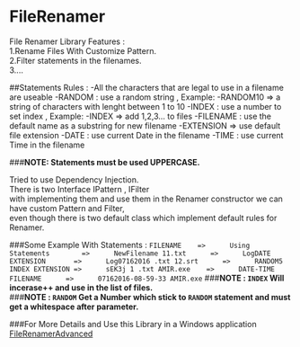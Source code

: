 # FileRenamer
File Renamer Library
Features :</br>
  1.Rename Files With Customize Pattern.</br>
  2.Filter statements in the filenames.</br>
  3....</br>
  
##Statements Rules :
     -All the characters that are legal to use in a filename are useable
     -RANDOM : use a random string , Example:
     -RANDOM10 => a string of characters with lenght between 1 to 10
     -INDEX : use a number to set index , Example:
     -INDEX => add 1,2,3... to files
     -FILENAME : use the default name as a substring for new filename
     -EXTENSION => use default file extension
     -DATE : use current Date in the filename
     -TIME : use current Time in the filename
     
###**NOTE: Statements must be used UPPERCASE.**

Tried to use Dependency Injection.</br>
There is two Interface IPattern , IFilter</br>
with implementing them and use them in the Renamer constructor we can have custom Pattern and Filter,</br>
even though there is two default class which implement default rules for Renamer.</br>

###Some Example With Statements :
`
FILENAME	=>		Using Statements 		=> 		NewFilename
11.txt		=>		LogDATE EXTENSION		=> 		Log07162016 .txt
12.srt		=>		RANDOM5 INDEX EXTENSION	=>		sEK3j 1 .txt
AMIR.exe	=>		DATE-TIME FILENAME		=>		07162016-08-59-33 AMIR.exe
`
###**NOTE : `INDEX` Will incerase++ and use in the list of files.**</br>
###**NOTE : `RANDOM` Get a Number which stick to `RANDOM` statement and must get a whitespace after parameter.**</br>

###For More Details and Use this Library in a Windows application [FileRenamerAdvanced](https://github.com/amirhosseinghorbani/FileRenamerAdvanced) 

